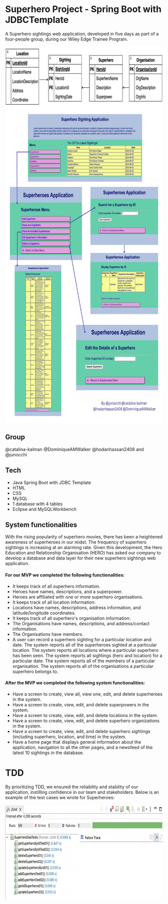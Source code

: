# Superhero Project - Spring Boot with JDBCTemplate
A Superhero sightings web application, developed in five days as part of a four-people group, during our Wiley Edge Trainee Program.

<img height="200" src="./src/images/diagram.png"> 

<img height="1000" src="./src/images/example-superhero.png"> 

## Group
@catalina-kalman @DominiqueAMWalker @hodanhassan2408 and @junocchi

## Tech
- Java Spring Boot with JDBC Template
- HTML
- CSS
- MySQL
- 1 database with 4 tables
- Eclipse and MySQLWorkbench

## System functionalities
With the rising popularity of superhero movies, there has been a heightened awareness of superheroes in our midst. The frequency of superhero sightings is increasing at an alarming rate. Given this development, the Hero Education and Relationship Organisation (HERO) has asked our company to develop a database and data layer for their new superhero sightings web application.

#### For our MVP we completed the following functionalities:

- It keeps track of all superhero information.
- Heroes have names, descriptions, and a superpower.
- Heroes are affiliated with one or more superhero organisations.
- It keeps track of all location information:
- Locations have names, descriptions, address information, and latitude/longitude coordinates.
- It keeps track of all superhero's organisation information:
- The Organisations have names, descriptions, and address/contact information.
- The Organisations have members.
- A user can record a superhero sighting for a particular location and date.
The system reports all of the superheroes sighted at a particular location.
The system reports all locations where a particular superhero has been seen.
The system reports all sightings (hero and location) for a particular date.
The system reports all of the members of a particular organisation.
The system reports all of the organisations a particular superhero belongs to.

#### After the MVP we completed the following system functionalities:

- Have a screen to create, view all, view one, edit, and delete superheroes in the system.
- Have a screen to create, view, edit, and delete superpowers in the system.
- Have a screen to create, view, edit, and delete locations in the system.
- Have a screen to create, view, edit, and delete superhero organizations in the system.
- Have a screen to create, view, edit, and delete superhero sightings (including superhero, location, and time) in the system.
- Have a home page that displays general information about the application, navigation to all the other pages, and a newsfeed of the latest 10 sightings in the database.

# TDD
By prioritizing TDD, we ensured the reliability and stability of our application, instilling confidence in our team and stakeholders. Below is an example of the test cases we wrote for Superheroes: 
<br/><br/>
<img height="300" src="./src/images/superheroes-tests.png"> 
